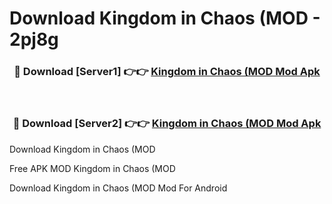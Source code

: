 # Download Kingdom in Chaos (MOD - 2pj8g



<div align="center">
<h3>🔴 Download [Server1] 👉👉 <a href="https://momento.my/?title=Kingdom_in_Chaos_(MOD">Kingdom in Chaos (MOD Mod Apk</a></h3><br>

<h3>🔴 Download [Server2] 👉👉 <a href="https://momento.my/?title=Kingdom_in_Chaos_(MOD">Kingdom in Chaos (MOD Mod Apk</a></h3>
</div>



Download Kingdom in Chaos (MOD 

Free APK MOD Kingdom in Chaos (MOD 

Download Kingdom in Chaos (MOD Mod For Android
